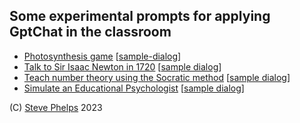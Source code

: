 
## Some experimental prompts for applying GptChat in the classroom 

- [Photosynthesis game](photosynthesis-simulator.txt) [[sample-dialog](photosynthesis-simulator.md)]
- [Talk to Sir Isaac Newton in 1720](isaac-newton.txt) [[sample dialog](isaac-newton.md)]
- [Teach number theory using the Socratic method](socratic-number-theory.txt) [[sample dialog](socratic-number-theory.md)]
- [Simulate an Educational Psychologist](ed-psych.txt) [[sample dialog](ed-psych.md)]

(C) [Steve Phelps](https://sphelps.net) 2023
